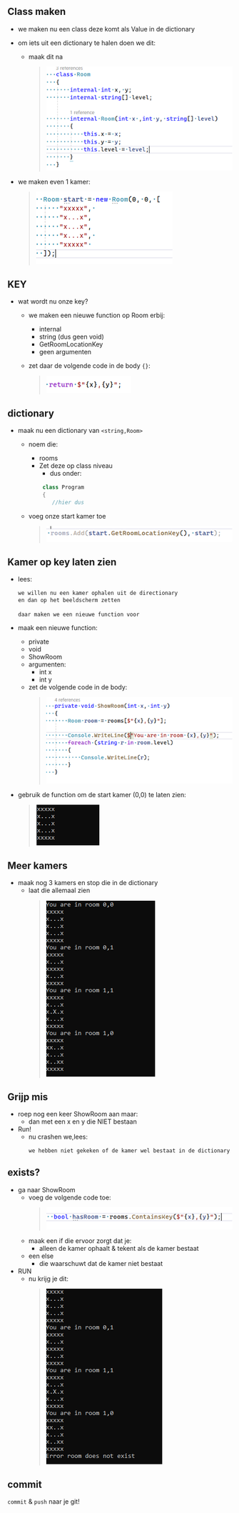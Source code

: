 

## Class maken

- we maken nu een class deze komt als Value in de dictionary

- om iets uit een dictionary te halen doen we dit:
    - maak dit na
        > ![](img/room.PNG)

- we maken even 1 kamer:
    > ![](img/roomdata.PNG)


## KEY

- wat wordt nu onze key?
    - we maken een nieuwe function op Room erbij:
        - internal
        - string (dus geen void)
        - GetRoomLocationKey
        - geen argumenten

    - zet daar de volgende code in de body `{}`:
        > ![](img/keyroom.PNG)

## dictionary

- maak nu een dictionary van `<string,Room>`
    - noem die:
        - rooms
        - Zet deze op class niveau 
            - dus onder:
            ```C#
             class Program 
             {
                //hier dus
             ```
             
    - voeg onze start kamer toe
        > ![](img/addroom.PNG)

## Kamer op key laten zien

- lees:
    ```
    we willen nu een kamer ophalen uit de directionary 
    en dan op het beeldscherm zetten

    daar maken we een nieuwe function voor
    ```

- maak een nieuwe function:
    - private
    - void
    - ShowRoom
    - argumenten:
        - int x
        - int y
    - zet de volgende code in de body:
        > ![](img/getandshow.PNG)

- gebruik de function om de start kamer (0,0) te laten zien:
    > ![](img/getandshowresult.PNG)

## Meer kamers

- maak nog 3 kamers en stop die in de dictionary
    - laat die allemaal zien
        > ![](img/showrooms.PNG)

## Grijp mis

- roep nog een keer ShowRoom aan maar:
    - dan met een x en y die NIET bestaan
- Run!
    - nu crashen we,lees:
        ```
        we hebben niet gekeken of de kamer wel bestaat in de dictionary
        ```

## exists?

- ga naar ShowRoom
    - voeg de volgende code toe:
        > ![](img/hasroom.PNG)
    - maak een if die ervoor zorgt dat je:
        - alleen de kamer ophaalt & tekent als de kamer bestaat
    - een else
        - die waarschuwt dat de kamer niet bestaat
- RUN
    - nu krijg je dit:
        > ![](img/error.PNG)
    
## commit

`commit` & `push` naar je git! 